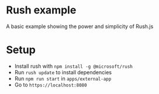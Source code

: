 # Rush example
A basic example showing the power and simplicity of Rush.js

# Setup
- Install rush with `npm install -g @microsoft/rush`
- Run `rush update` to install dependencies
- Run `npm run start` in `apps/external-app`
- Go to `https://localhost:8080`
